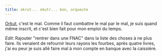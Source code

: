 ```yaml
---
title: okrut... okutr... bon, orqueute
---
```


[Orkut](http://www.orkut.com), c'est le mal. Comme il faut combattre le mal
par le mal, je suis quand même inscrit, et c'est bien fait pour mon emploi du
temps.

_Edit:_ Rajouter "rentrer dans une FNAC" dans la liste des choses à ne plus
faire. Ils venaient de refournir leurs rayons les fourbes, après quatre
livres, j'ai eu peur je suis allé faire mal à mon compte en banque avec la
caissière.

